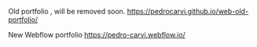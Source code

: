 Old portfolio , will be removed soon.
https://pedrocarvi.github.io/web-old-portfolio/

New Webflow portfolio 
https://pedro-carvi.webflow.io/
